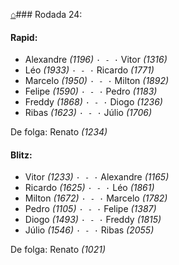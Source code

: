 [⌂](https://grupo-de-xadrez.github.io/)### Rodada 24:

#### Rapid:

* Alexandre *(1196)* `· - ·` Vitor *(1316)*  
* Léo *(1933)* `· - ·` Ricardo *(1771)*  
* Marcelo *(1950)* `· - ·` Milton *(1892)*  
* Felipe *(1590)* `· - ·` Pedro *(1183)*  
* Freddy *(1868)* `· - ·` Diogo *(1236)*  
* Ribas *(1623)* `· - ·` Júlio *(1706)*  

De folga: Renato *(1234)*

#### Blitz:

* Vitor *(1233)* `· - ·` Alexandre *(1165)*  
* Ricardo *(1625)* `· - ·` Léo *(1861)*  
* Milton *(1672)* `· - ·` Marcelo *(1782)*  
* Pedro *(1105)* `· - ·` Felipe *(1387)*  
* Diogo *(1493)* `· - ·` Freddy *(1815)*  
* Júlio *(1546)* `· - ·` Ribas *(2055)*  

De folga: Renato *(1021)*

